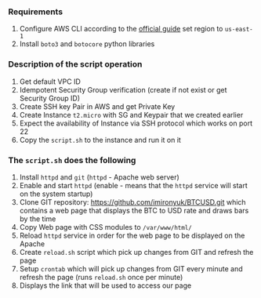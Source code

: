 ### Requirements

1. Configure AWS CLI according to the [official guide](https://docs.aws.amazon.com/cli/latest/userguide/install-cliv2.html) set region to `us-east-1`
3. Install `boto3` and `botocore` python libraries

### Description of the script operation

1. Get default VPC ID
2. Idempotent Security Group verification (create if not exist or get Security Group ID)
3. Create SSH key Pair in AWS and get Private Key
4. Create Instance `t2.micro` with SG and Keypair that we created earlier
5. Expect the availability of Instance via SSH protocol which works on port 22
6. Copy the `script.sh` to the instance and run it on it

### The `script.sh` does the following

1. Install `httpd` and `git` (`httpd` - Apache web server)
2. Enable and start `httpd` (enable - means that the `httpd` service will start  on the system startup)
3. Clone GIT repository: https://github.com/imironyuk/BTCUSD.git which contains a web page that displays the BTC to USD rate and draws bars by the time
4. Copy Web page with CSS modules to `/var/www/html/`
5. Reload `httpd` service in order for the web page to be displayed on the Apache
6. Create `reload.sh` script which pick up changes from GIT and refresh the page
7. Setup `crontab` which will pick up changes from GIT every minute and refresh the page (runs `reload.sh` once per minute)
8. Displays the link that will be used to access our page
